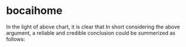 # bocaihome
In the light of above chart, it is clear that
In short considering the above argument, a reliable and credible conclusion could be summerized as follows:
